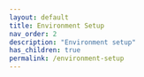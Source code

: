```yaml
---
layout: default
title: Environment Setup
nav_order: 2
description: "Environment setup"
has_children: true
permalink: /environment-setup
---
```


